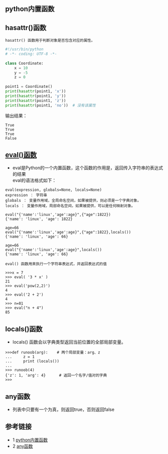 ## python内置函数
## hasattr()函数
```text
hasattr() 函数用于判断对象是否包含对应的属性。
```
```python
#!/usr/bin/python
# -*- coding: UTF-8 -*-
 
class Coordinate:
    x = 10
    y = -5
    z = 0
 
point1 = Coordinate() 
print(hasattr(point1, 'x'))
print(hasattr(point1, 'y'))
print(hasattr(point1, 'z'))
print(hasattr(point1, 'no'))  # 没有该属性
```
输出结果：
```text
True
True
True
False
```

## [eval()函数](https://blog.csdn.net/liuchunming033/article/details/87643041)
* eval是Python的一个内置函数，这个函数的作用是，返回传入字符串的表达式的结果  
eval的语法格式如下：
```text
eval(expression, globals=None, locals=None)
expression ： 字符串
globals ： 变量作用域，全局命名空间，如果被提供，则必须是一个字典对象。
locals ： 变量作用域，局部命名空间，如果被提供，可以是任何映射对象。
```
```text
eval("{'name':'linux','age':age}",{"age":1822})
{'name': 'linux', 'age': 1822}
```
```text
age=66
eval("{'name':'linux','age':age}",{"age":1822},locals())
{'name': 'linux', 'age': 66}
```
```text
age=66
eval("{'name':'linux','age':age}",locals())
{'name': 'linux', 'age': 66}
```

```text
eval() 函数用来执行一个字符串表达式，并返回表达式的值
```
```text
>>>x = 7
>>> eval( '3 * x' )
21
>>> eval('pow(2,2)')
4
>>> eval('2 + 2')
4
>>> n=81
>>> eval("n + 4")
85
```

## locals()函数
* locals() 函数会以字典类型返回当前位置的全部局部变量。
```text
>>>def runoob(arg):    # 两个局部变量：arg、z
...     z = 1
...     print (locals())
... 
>>> runoob(4)
{'z': 1, 'arg': 4}      # 返回一个名字/值对的字典
>>>
```

## any函数
* 列表中只要有一个为真，则返回true，否则返回false


## 参考链接
* 1 [python内置函数](https://www.runoob.com/python/python-func-hasattr.html)
* 2 [any函数](https://www.runoob.com/python/python-func-any.html)
